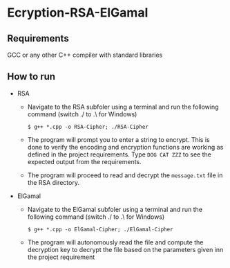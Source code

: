 # Ecryption-RSA-ElGamal

## Requirements
GCC or any other C++ compiler with standard libraries

## How to run
* RSA
  - Navigate to the RSA subfoler using a terminal and run the following command (switch ./ to .\ for Windows)

        $ g++ *.cpp -o RSA-Cipher; ./RSA-Cipher
      
  - The program will prompt you to enter a string to encrypt. This is done to verify the encoding and encryption functions are working as defined in the project requirements. Type `DOG CAT ZZZ` to see the expected output from the requirements.
  - The program will proceed to read and decrypt the `message.txt` file in the RSA directory.

* ElGamal
  - Navigate to the ElGamal subfoler using a terminal and run the following command (switch ./ to .\ for Windows)
        
        $ g++ *.cpp -o ElGamal-Cipher; ./ElGamal-Cipher
  - The program will autonomously read the file and compute the decryption key to decrypt the file based on the parameters given inn the project requirement
